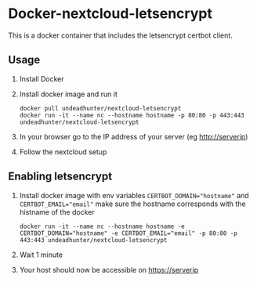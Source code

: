 # Docker-nextcloud-letsencrypt

This is a docker container that includes the letsencrypt certbot client.

## Usage

1. Install Docker
2. Install docker image and run it

    ```
    docker pull undeadhunter/nextcloud-letsencrypt
    docker run -it --name nc --hostname hostname -p 80:80 -p 443:443 undeadhunter/nextcloud-letsencrypt
    ```

3. In your browser go to the IP address of your server (eg [http://serverip](http://serverip))
4. Follow the nextcloud setup

## Enabling letsencrypt

1. Install docker image with env variables `CERTBOT_DOMAIN="hostname"` and `CERTBOT_EMAIL="email"` make sure the hostname corresponds with the histname of the docker
 
    ```
    docker run -it --name nc --hostname hostname -e CERTBOT_DOMAIN="hostname" -e CERTBOT_EMAIL="email" -p 80:80 -p 443:443 undeadhunter/nextcloud-letsencrypt
    ```

2. Wait 1 minute
3. Your host should now be accessible on  [https://serverip](https://serverip)
